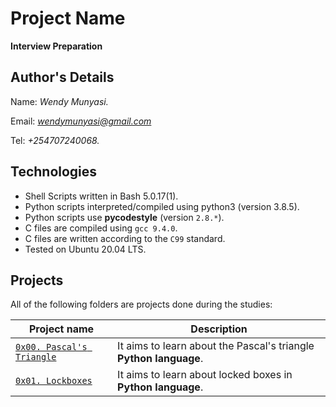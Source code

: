 # Project Name
**Interview Preparation**

## Author's Details
Name: *Wendy Munyasi.*

Email: *wendymunyasi@gmail.com*

Tel: *+254707240068.*

## Technologies
* Shell Scripts written in Bash 5.0.17(1).
* Python scripts interpreted/compiled using python3 (version 3.8.5).
* Python scripts use **pycodestyle** (version `2.8.*`).
* C files are compiled using `gcc 9.4.0`.
* C files are written according to the `C99` standard.
* Tested on Ubuntu 20.04 LTS.

## Projects
All of the following folders are projects done during the studies:

| Project name | Description |
| ------------ | ----------- |
| [`0x00. Pascal's Triangle`](https://github.com/wendymunyasi/alx-interview/tree/master/0x00-pascal_triangle) | It aims to learn about the Pascal's triangle **Python language**.|
| [`0x01. Lockboxes`](https://github.com/wendymunyasi/alx-interview/tree/master/0x01-lockboxes) | It aims to learn about locked boxes in **Python language**.|
